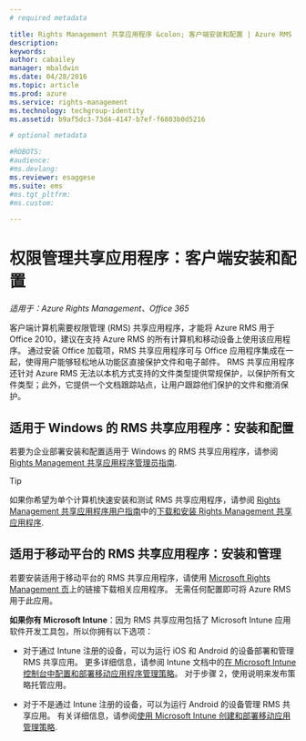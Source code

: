 ```yaml
---
# required metadata

title: Rights Management 共享应用程序 &colon; 客户端安装和配置 | Azure RMS
description:
keywords:
author: cabailey
manager: mbaldwin
ms.date: 04/28/2016
ms.topic: article
ms.prod: azure
ms.service: rights-management
ms.technology: techgroup-identity
ms.assetid: b9af5dc3-73d4-4147-b7ef-f6803b0d5216

# optional metadata

#ROBOTS:
#audience:
#ms.devlang:
ms.reviewer: esaggese
ms.suite: ems
#ms.tgt_pltfrm:
#ms.custom:

---
```


# 权限管理共享应用程序：客户端安装和配置

*适用于：Azure Rights Management、Office 365*

客户端计算机需要权限管理 (RMS) 共享应用程序，才能将 Azure RMS 用于 Office 2010，建议在支持 Azure RMS 的所有计算机和移动设备上使用该应用程序。 通过安装 Office 加载项，RMS 共享应用程序可与 Office 应用程序集成在一起，使得用户能够轻松地从功能区直接保护文件和电子邮件。 RMS 共享应用程序还针对 Azure RMS 无法以本机方式支持的文件类型提供常规保护，以保护所有文件类型；此外，它提供一个文档跟踪站点，让用户跟踪他们保护的文件和撤消保护。

## 适用于 Windows 的 RMS 共享应用程序：安装和配置
若要为企业部署安装和配置适用于 Windows 的 RMS 共享应用程序，请参阅 [Rights Management 共享应用程序管理员指南](../rms-client/sharing-app-admin-guide.md).

> [!TIP]
> 如果你希望为单个计算机快速安装和测试 RMS 共享应用程序，请参阅 [Rights Management 共享应用程序用户指南](../rms-client/sharing-app-user-guide.md)中的[下载和安装 Rights Management 共享应用程序](../rms-client/install-sharing-app.md).

## 适用于移动平台的 RMS 共享应用程序：安装和管理
若要安装适用于移动平台的 RMS 共享应用程序，请使用 [Microsoft Rights Management 页](http://go.microsoft.com/fwlink/?LinkId=303970)上的链接下载相关应用程序。 无需任何配置即可将 Azure RMS 用于此应用。

**如果你有 Microsoft Intune**：因为 RMS 共享应用包括了 Microsoft Intune 应用软件开发工具包，所以你拥有以下选项：

-   对于通过 Intune 注册的设备，可以为运行 iOS 和 Android 的设备部署和管理 RMS 共享应用。 更多详细信息，请参阅 Intune 文档中的[在 Microsoft Intune 控制台中配置和部署移动应用程序管理策略](/intune/deploy-use/configure-and-deploy-mobile-application-management-policies-in-the-microsoft-intune-console)。 对于步骤 2，使用说明来发布策略托管应用。

-   对于不是通过 Intune 注册的设备，可以为运行 Android 的设备管理 RMS 共享应用。 有关详细信息，请参阅[使用 Microsoft Intune 创建和部署移动应用管理策略](/intune/deploy-use/create-and-deploy-mobile-app-management-policies-with-microsoft-intune).



<!--HONumber=Apr16_HO4-->


